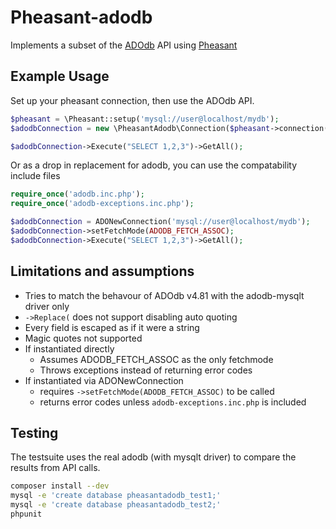 Pheasant-adodb
==============
Implements a subset of the [ADOdb](http://phplens.com/adodb/) API using [Pheasant](http://getpheasant.com/)


Example Usage
----------------------------
Set up your pheasant connection, then use the ADOdb API.
```php
$pheasant = \Pheasant::setup('mysql://user@localhost/mydb');
$adodbConnection = new \PheasantAdodb\Connection($pheasant->connection());

$adodbConnection->Execute("SELECT 1,2,3")->GetAll();
```

Or as a drop in replacement for adodb, you can use the compatability include files
```php
require_once('adodb.inc.php');
require_once('adodb-exceptions.inc.php');

$adodbConnection = ADONewConnection('mysql://user@localhost/mydb');
$adodbConnection->setFetchMode(ADODB_FETCH_ASSOC);
$adodbConnection->Execute("SELECT 1,2,3")->GetAll();
```


Limitations and assumptions
----------------------------
 * Tries to match the behavour of ADOdb v4.81 with the adodb-mysqlt driver only
 * `->Replace(` does not support disabling auto quoting
 * Every field is escaped as if it were a string
 * Magic quotes not supported
 * If instantiated directly
   * Assumes ADODB_FETCH_ASSOC as the only fetchmode
   * Throws exceptions instead of returning error codes
 * If instantiated via ADONewConnection
   * requires `->setFetchMode(ADODB_FETCH_ASSOC)` to be called
   * returns error codes unless `adodb-exceptions.inc.php` is included

Testing
----------------------------
The testsuite uses the real adodb (with mysqlt driver) to compare the results from API calls.

```bash
composer install --dev
mysql -e 'create database pheasantadodb_test1;'
mysql -e 'create database pheasantadodb_test2;'
phpunit
```
